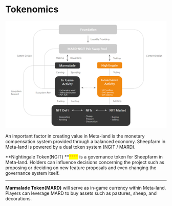 # Tokenomics

![](<../.gitbook/assets/image (18).png>)

An important factor in creating value in Meta-land is the monetary compensation system provided through a balanced economy. Sheepfarm in Meta-land is powered by a dual token system (NGIT / MARD).



**Nightingale Token(NGIT) **<mark style="color:orange;">****</mark> is a governance token for Sheepfarm in Meta-land. Holders can influence decisions concerning the project such as proposing or deciding on new feature proposals and even changing the governance system itself.

****

**Marmalade Token(MARD)** will serve as in-game currency within Meta-land. Players can leverage MARD to buy assets such as pastures, sheep, and decorations.
